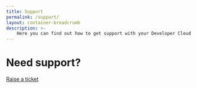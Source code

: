 ```yaml
---
title: Support
permalink: /support/
layout: container-breadcrumb
description: >-
    Here you can find out how to get support with your Developer Cloud products.
---
```


<div class="text-center padded-row">
    <h1>Need support?</h1>
    <a href="https://servicedesk.linaro.org/servicedesk/customer/portal/11" class="btn btn-support">Raise a ticket</a>
</div>